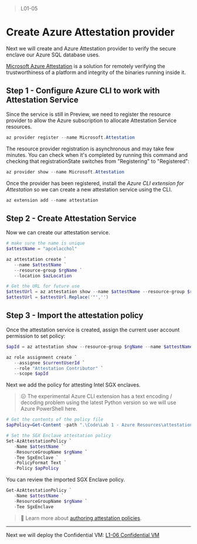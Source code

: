 ﻿> L01-05

# Create Azure Attestation provider
Next we will create and Azure Attestation provider to verify the secure enclave our Azure SQL database uses.

[Microsoft Azure Attestation](https://docs.microsoft.com/en-us/azure/attestation/overview) is a solution for remotely verifying the trustworthiness of a platform and integrity of the binaries running inside it.

## Step 1 - Configure Azure CLI to work with Attestation Service

Since the service is still in Preview, we need to register the resource provider to allow the Azure subscription to allocate Attestation Service resources.

```powershell
az provider register --name Microsoft.Attestation
```

The resource provider registration is asynchronous and may take few minutes. You can check when it's completed by running this command and checking that registrationState switches from "Registering" to "Registered":

```powershell
az provider show --name Microsoft.Attestation
```

Once the provider has been registered, install the _Azure CLI extension for Attestation_ so we can create a new attestation service using the CLI.

```powershell
az extension add --name attestation
```

## Step 2 - Create Attestation Service

Now we can create our attestation service.

```powershell
# make sure the name is unique
$attestName = "apcelacchol"

az attestation create `
   --name $attestName `
   --resource-group $rgName `
   --location $azLocation

# Get the URL for future use
$attestUrl = az attestation show --name $attestName --resource-group $rgName --query attestUri
$attestUrl = $attestUrl.Replace('"','')
```

## Step 3 - Import the attestation policy

Once the attestation service is created, assign the current user account permission to set policy:

```powershell
$apId = az attestation show --resource-group $rgName --name $attestName --query id

az role assignment create `
   --assignee $currentUserId `
   --role "Attestation Contributor" `
   --scope $apId
```

Next we add the policy for attesting Intel SGX enclaves.

> 😖 The experimental Azure CLI extension has a text encoding / decoding problem using the latest Python version so we will use Azure PowerShell here.

```Powershell
# Get the contents of the policy file
$apPolicy=Get-Content -path ".\Code\Lab 1 - Azure Resources\attestation-policy.txt" -Raw

# Set the SGX Enclave attestation policy
Set-AzAttestationPolicy `
   -Name $attestName `
   -ResourceGroupName $rgName `
   -Tee SgxEnclave `
   -PolicyFormat Text `
   -Policy $apPolicy
```

You can review the imported SGX Enclave policy.

```powershell
Get-AzAttestationPolicy `
   -Name $attestName `
   -ResourceGroupName $rgName `
   -Tee SgxEnclave
```

> 📖 Learn more about [authoring attestation policies](https://docs.microsoft.com/en-us/azure/attestation/author-sign-policy).

---

Next we will deploy the Confidential VM: [L1-06 Confidential VM](./L01-06-CreateConfidentialVm.md)